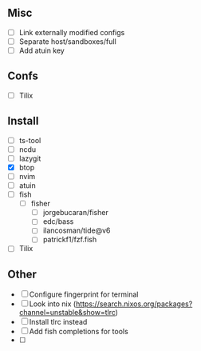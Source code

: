## Misc
- [ ] Link externally modified configs
- [ ] Separate host/sandboxes/full
- [ ] Add atuin key

## Confs
- [ ] Tilix
## Install 
- [ ] ts-tool
- [ ] ncdu
- [ ] lazygit
- [x] btop
- [ ] nvim
- [ ] atuin
- [ ] fish
	- [ ] fisher
		- [ ] jorgebucaran/fisher
		- [ ] edc/bass
		- [ ] ilancosman/tide@v6
		- [ ] patrickf1/fzf.fish
- [ ] Tilix

## Other

- [ ] Configure fingerprint for terminal
- [ ] Look into nix (https://search.nixos.org/packages?channel=unstable&show=tlrc)
- [ ] Install tlrc instead
- [ ] Add fish completions for tools
- [ ] 
